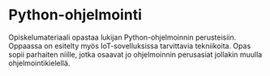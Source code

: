 # Python-ohjelmointi
Opiskelumateriaali opastaa lukijan Python-ohjelmoinnin perusteisiin. Oppaassa on esitelty myös IoT-sovelluksissa tarvittavia tekniikoita. Opas sopii parhaiten niille, jotka osaavat jo ohjelmoinnin perusasiat jollakin muulla ohjelmointikielellä.
